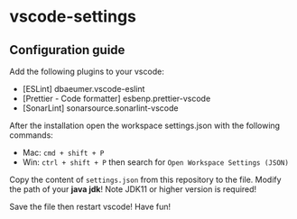# vscode-settings

## Configuration guide
Add the following plugins to your vscode:
* [ESLint] dbaeumer.vscode-eslint
* [Prettier - Code formatter] esbenp.prettier-vscode
* [SonarLint] sonarsource.sonarlint-vscode

After the installation open the workspace settings.json with the following commands:
* Mac: `cmd + shift + P`
* Win: `ctrl + shift + P`
then search for `Open Workspace Settings (JSON)`

Copy the content of `settings.json` from this repository to the file.
Modify the path of your **java jdk**! Note JDK11 or higher version is required!

Save the file then restart vscode!
Have fun!
